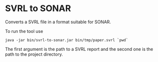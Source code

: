 SVRL to SONAR
=============

Converts a SVRL file in a format suitable for SONAR.

To run the tool use 

```
java -jar bin/svrl-to-sonar.jar bin/tmp/paper.svrl `pwd`
```

The first argument is the path to a SVRL report and the second one is the path to the project directory.
